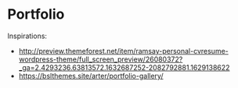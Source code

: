 # Portfolio
Inspirations:
* http://preview.themeforest.net/item/ramsay-personal-cvresume-wordpress-theme/full_screen_preview/26080372?_ga=2.4293236.63813572.1632687252-2082792881.1629138622
* https://bslthemes.site/arter/portfolio-gallery/
